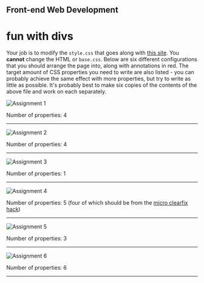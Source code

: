 ## Front-end Web Development

# fun with divs

Your job is to modify the `style.css` that goes along with [this site](https://github.com/uncertainco/webDevAssessment/tree/main/1.%20CSS/1.6%20fun%20with%20divs). You **cannot** change the HTML or `base.css`. Below are six different configurations that you should arrange the page into, along with annotations in red. The target amount of CSS properties you need to write are also listed - you can probably achieve the same effect with more properties, but try to write as little as possible. It's probably best to make six copies of the contents of the above file and work on each separately.

![Assignment 1](https://github.com/uncertainco/webDevAssessment/blob/main/1.%20CSS/1.6%20fun%20with%20divs/assignment1.png)

Number of properties: 4

* * *

![Assignment 2](https://github.com/uncertainco/webDevAssessment/blob/main/1.%20CSS/1.6%20fun%20with%20divs/assignment2.png)

Number of properties: 4

* * *

![Assignment 3](https://github.com/uncertainco/webDevAssessment/blob/main/1.%20CSS/1.6%20fun%20with%20divs/assignment3.png)

Number of properties: 1

* * *

![Assignment 4](https://github.com/uncertainco/webDevAssessment/blob/main/1.%20CSS/1.6%20fun%20with%20divs/assignment4.png)

Number of properties: 5 (four of which should be from the [micro clearfix hack](http://nicolasgallagher.com/micro-clearfix-hack/))

* * *

![Assignment 5](https://github.com/uncertainco/webDevAssessment/blob/main/1.%20CSS/1.6%20fun%20with%20divs/assignment5.png)

Number of properties: 3

* * *

![Assignment 6](https://github.com/uncertainco/webDevAssessment/blob/main/1.%20CSS/1.6%20fun%20with%20divs/assignment6.png)

Number of properties: 6

* * *
